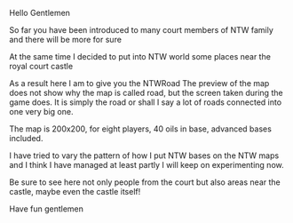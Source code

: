 Hello Gentlemen  

So far you have been introduced to many court members of NTW family and there will be more for sure  

At the same time I decided to put into NTW world some places near the royal court castle  

As a result here I am to give you the NTWRoad  The preview of the map does not show why the map is called road, but the screen taken during the game does. It is simply the road or shall I say a lot of roads connected into one very big one.

The map is 200x200, for eight players, 40 oils in base, advanced bases included.

I have tried to vary the pattern of how I put NTW bases on the NTW maps and I think I have managed at least partly  I will keep on experimenting now.

Be sure to see here not only people from the court but also areas near the castle, maybe even the castle itself!

Have fun gentlemen  
